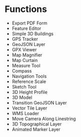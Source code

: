 # Functions 

- Export PDF Form
- Feature Editor
- Simple 3D Buildings
- GPS Tracker
- GeoJSON Layer
- GPX Viewer
- Map Magnifier
- Map Curtain
- Measure Tool
- Compass
- Navigation Tools
- Reference Scale
- Sketch Tool 
- 3D Height Profile
- 3D Model
- Transition GeoJSON Layer
- Vector Tile Layer
- WMS Loader
- Move Camera Along Linestring
- 3D Topographical Layer
- Animated Marker Layer 